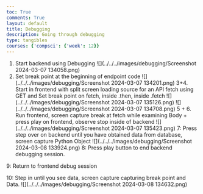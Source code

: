 ```yaml
---
toc: True
comments: True
layout: default
title: Debugging
description: Going through debugging
type: tangibles
courses: {'compsci': {'week': 12}}
---
```


1. Start backend using Debugging
![](../../../images/debugging/Screenshot 2024-03-07 134058.png)
2. Set break point at the beginning of endpoint code
![](../../../images/debugging/Screenshot 2024-03-07 134201.png)
3+4. Start in frontend with split screen loading source for an API fetch using GET and Set break point on fetch, inside .then, inside .fetch
![](../../../images/debugging/Screenshot 2024-03-07 135126.png)
![](../../../images/debugging/Screenshot 2024-03-07 134708.png)
5 + 6. Run frontend, screen capture break at fetch while examining Body + press play on frontend, observe stop inside of backend
![](../../../images/debugging/Screenshot 2024-03-07 135423.png)
7: Press step over on backend until you have obtained data from database, screen capture Python Object
![](../../../images/debugging/Screenshot 2024-03-08 133924.png)
8: Press play button to end backend debugging session.

9: Return to frontend debug session

10: Step in until you see data, screen capture capturing break point and Data.
![](../../../images/debugging/Screenshot 2024-03-08 134632.png)


